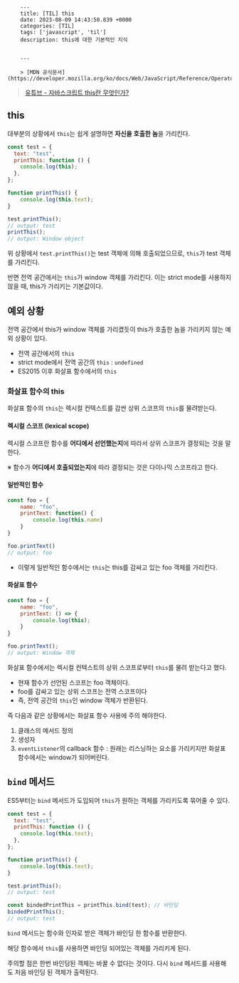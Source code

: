 

        ---
        title: [TIL] this
        date: 2023-08-09 14:43:50.839 +0000
        categories: [TIL]
        tags: ['javascript', 'til']
        description: this에 대한 기본적인 지식
        
        
        ---

        > [MDN 공식문서](https://developer.mozilla.org/ko/docs/Web/JavaScript/Reference/Operators/this)
> [유튜브 - 자바스크립트 this란 무엇인가?](https://youtu.be/GteV4zfqPIk)

## this

대부분의 상황에서 `this`는 쉽게 설명하면 **자신을 호출한 놈**을 가리킨다.

```javascript
const test = {
  text: "test",
  printThis: function () {
    console.log(this);
  },
};

function printThis() {
	console.log(this.text);
}

test.printThis();
// output: test
printThis();
// output: Window object
```

위 상황에서 `test.printThis()`는 test 객체에 의해 호출되었으므로, `this`가 test 객체를 가리킨다.

반면 전역 공간에서는 `this`가 window 객체를 가리킨다. 이는 strict mode를 사용하지 않을 때, this가 가리키는 기본값이다.

## 예외 상황

전역 공간에서 this가 window 객체를 가리켰듯이 this가 호출한 놈을 가리키지 않는 예외 상황이 있다.

- 전역 공간에서의 `this`
- strict mode에서 전역 공간의 `this` : `undefined`
- ES2015 이후 화살표 함수에서의 `this`

### 화살표 함수의 this

화살표 함수의 `this`는 렉시컬 컨텍스트를 감싼 상위 스코프의 `this`를 물려받는다.

#### 렉시컬 스코프 (lexical scope)

렉시컬 스코프란 함수를 **어디에서 선언했는지**에 따라서 상위 스코프가 결정되는 것을 말한다.

※ 함수가 **어디에서 호출되었는지**에 따라 결정되는 것은 다이나믹 스코프라고 한다.

#### 일반적인 함수

```javascript
const foo = {
  	name: "foo",
	printText: function() {
      	console.log(this.name)
    }
}

foo.printText()
// output: foo
```
- 이렇게 일반적인 함수에서는 `this`는 this를 감싸고 있는 foo 객체를 가리킨다.

#### 화살표 함수
```javascript
const foo = {
  	name: "foo",
	printText: () => {
    	console.log(this);
    }
}

foo.printText();
// output: Window 객체
```

화살표 함수에서는 렉시컬 컨텍스트의 상위 스코프로부터 `this`를 물려 받는다고 했다.

- 현재 함수가 선언된 스코프는 foo 객체이다.
- foo를 감싸고 있는 상위 스코프는 전역 스코프이다
- 즉, 전역 공간의 `this`인 window 객체가 반환된다.


즉 다음과 같은 상황에서는 화살표 함수 사용에 주의 해야한다.

1. 클래스의 메서드 정의
2. 생성자
3. `eventListener`의 callback 함수 : 원래는 리스닝하는 요소를 가리키지만 화살표 함수에서는 window가 되어버린다.

## `bind` 메서드

ES5부터는 `bind` 메서드가 도입되어 `this`가 원하는 객체를 가리키도록 묶어줄 수 있다.

```javascript
const test = {
  text: "test",
  printThis: function () {
    console.log(this.text);
  },
};

function printThis() {
	console.log(this.text);
}

test.printThis();
// output: test

const bindedPrintThis = printThis.bind(test); // 바인딩
bindedPrintThis();
// output: test
```

`bind` 메서드는 함수와 인자로 받은 객체가 바인딩 한 함수를 반환한다.

해당 함수에서 `this`를 사용하면 바인딩 되어있는 객체를 가리키게 된다.

주의할 점은 한번 바인딩된 객체는 바꿀 수 없다는 것이다. 다시 `bind` 메서드를 사용해도 처음 바인딩 된 객체가 출력된다.

        